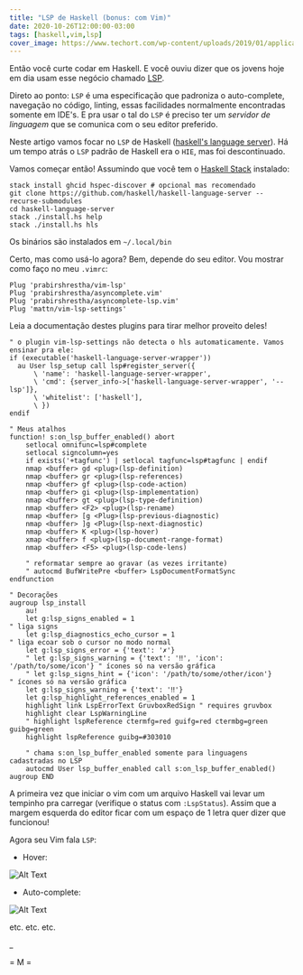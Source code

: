 ```yaml
---
title: "LSP de Haskell (bonus: com Vim)"
date: 2020-10-26T12:00:00-03:00
tags: [haskell,vim,lsp]
cover_image: https://www.techort.com/wp-content/uploads/2019/01/applicative-parsers-on-haskell-habr.png
---
```


Então você curte codar em Haskell. E você ouviu dizer que os jovens hoje em dia usam esse negócio chamado [LSP][lsp].

Direto ao ponto: `LSP` é uma especificação que padroniza o auto-complete, navegação no código, linting, essas facilidades normalmente encontradas somente em IDE's. E pra usar o tal do `LSP` é preciso ter um _servidor de linguagem_ que se comunica com o seu editor preferido.

Neste artigo vamos focar no `LSP` de Haskell ([haskell's language server][hls]). Há um tempo atrás o `LSP` padrão de Haskell era o `HIE`, mas foi descontinuado.

Vamos começar então! Assumindo que você tem o [Haskell Stack][stack] instalado:

```shell
stack install ghcid hspec-discover # opcional mas recomendado
git clone https://github.com/haskell/haskell-language-server --recurse-submodules
cd haskell-language-server
stack ./install.hs help
stack ./install.hs hls
```
Os binários são instalados em `~/.local/bin`

Certo, mas como usá-lo agora? Bem, depende do seu editor. Vou mostrar como faço no meu `.vimrc`:

```VimL
Plug 'prabirshrestha/vim-lsp'
Plug 'prabirshrestha/asyncomplete.vim'
Plug 'prabirshrestha/asyncomplete-lsp.vim'
Plug 'mattn/vim-lsp-settings'
```

Leia a documentação destes plugins para tirar melhor proveito deles!

```VimL
" o plugin vim-lsp-settings não detecta o hls automaticamente. Vamos ensinar pra ele:
if (executable('haskell-language-server-wrapper'))
  au User lsp_setup call lsp#register_server({
      \ 'name': 'haskell-language-server-wrapper',
      \ 'cmd': {server_info->['haskell-language-server-wrapper', '--lsp']},
      \ 'whitelist': ['haskell'],
      \ })
endif

" Meus atalhos
function! s:on_lsp_buffer_enabled() abort
    setlocal omnifunc=lsp#complete
    setlocal signcolumn=yes
    if exists('+tagfunc') | setlocal tagfunc=lsp#tagfunc | endif
    nmap <buffer> gd <plug>(lsp-definition)
    nmap <buffer> gr <plug>(lsp-references)
    nmap <buffer> gf <plug>(lsp-code-action)
    nmap <buffer> gi <plug>(lsp-implementation)
    nmap <buffer> gt <plug>(lsp-type-definition)
    nmap <buffer> <F2> <plug>(lsp-rename)
    nmap <buffer> [g <Plug>(lsp-previous-diagnostic)
    nmap <buffer> ]g <Plug>(lsp-next-diagnostic)
    nmap <buffer> K <plug>(lsp-hover)
    xmap <buffer> f <plug>(lsp-document-range-format)
    nmap <buffer> <F5> <plug>(lsp-code-lens)

    " reformatar sempre ao gravar (as vezes irritante)
    " autocmd BufWritePre <buffer> LspDocumentFormatSync
endfunction

" Decorações
augroup lsp_install
    au!
    let g:lsp_signs_enabled = 1                                             " liga signs
    let g:lsp_diagnostics_echo_cursor = 1                                   " liga ecoar sob o cursor no modo normal
    let g:lsp_signs_error = {'text': '✗'}
    " let g:lsp_signs_warning = {'text': '‼', 'icon': '/path/to/some/icon'} " ícones só na versão gráfica
    " let g:lsp_signs_hint = {'icon': '/path/to/some/other/icon'}           " ícones só na versão gráfica
    let g:lsp_signs_warning = {'text': '‼'}
    let g:lsp_highlight_references_enabled = 1
    highlight link LspErrorText GruvboxRedSign " requires gruvbox
    highlight clear LspWarningLine
    " highlight lspReference ctermfg=red guifg=red ctermbg=green guibg=green
    highlight lspReference guibg=#303010

    " chama s:on_lsp_buffer_enabled somente para linguagens cadastradas no LSP
    autocmd User lsp_buffer_enabled call s:on_lsp_buffer_enabled()
augroup END
```

A primeira vez que iniciar o vim com um arquivo Haskell vai levar um tempinho pra carregar (verifique o status com `:LspStatus`). Assim que a margem esquerda do editor ficar com um espaço de 1 letra quer dizer que funcionou!

Agora seu Vim fala `LSP`:

* Hover:

![Alt Text](https://dev-to-uploads.s3.amazonaws.com/i/ldga2jmvzlj9epp0rjf8.png)

* Auto-complete:

![Alt Text](https://dev-to-uploads.s3.amazonaws.com/i/yhiu4kww6paaehuisp20.png)

etc. etc. etc.

_

= M =

[lsp]: https://microsoft.github.io/language-server-protocol/ "Language Server Protocol"
[hls]: https://github.com/haskell/haskell-language-server "Haskell Language Server"
[stack]: https://docs.haskellstack.org/en/stable/README/ "Haskell Stack"
